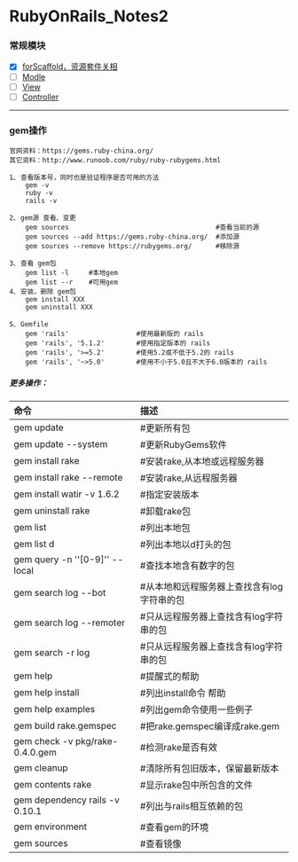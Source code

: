 # RubyOnRails_Notes2

### 常规模块
- [x] [forScaffold，资源套件关相](https://github.com/batuZ/RubyOnRails_Notes2/tree/master/forScaffold#scaffold-%E7%AE%A1%E7%90%86%E8%B5%84%E6%BA%90%E5%A5%97%E4%BB%B6%E7%9A%84%E5%87%BD%E6%95%B0)
- [ ] [Modle]()
- [ ] [View]()
- [ ] [Controller]()
---
### gem操作
```
官网资料：https://gems.ruby-china.org/
其它资料：http://www.runoob.com/ruby/ruby-rubygems.html

1､ 查看版本号，同时也是验证程序是否可用的方法
	gem -v
	ruby -v
	rails -v

2､ gem源 查看、变更
	gem sources 									#查看当前的源
	gem sources --add https://gems.ruby-china.org/	#添加源
	gem sources --remove https://rubygems.org/		#移除源

3､ 查看 gem包
	gem list -l 	#本地gem
	gem list --r 	#可用gem
4､ 安装，删除 gem包
	gem install XXX
	gem uninstall XXX

5､ Gemfile 
	gem 'rails'  				#使用最新版的 rails
	gem 'rails', '5.1.2'		#使用指定版本的 rails
	gem 'rails', '>=5.2'		#使用5.2或不低于5.2的 rails
	gem 'rails', '~>5.0'		#使用不小于5.0且不大于6.0版本的 rails
```
##### 更多操作：

| 命令 | 描述 |
| :------------- | :----------- |
| gem update | #更新所有包 |
| gem update --system | #更新RubyGems软件 |
| gem install rake | #安装rake,从本地或远程服务器 |
| gem install rake --remote | #安装rake,从远程服务器 |
|gem install watir -v 1.6.2|#指定安装版本|
|gem uninstall rake|#卸载rake包|
|gem list|#列出本地包|
|gem list d|#列出本地以d打头的包|
|gem query -n ''[0-9]'' --local|#查找本地含有数字的包|
|gem search log --bot|#从本地和远程服务器上查找含有log字符串的包|
|gem search log --remoter|#只从远程服务器上查找含有log字符串的包|
|gem search -r log|#只从远程服务器上查找含有log字符串的包|
|gem help|#提醒式的帮助|
gem help install|#列出install命令 帮助
gem help examples|#列出gem命令使用一些例子
gem build rake.gemspec|#把rake.gemspec编译成rake.gem
gem check -v pkg/rake-0.4.0.gem|#检测rake是否有效
gem cleanup|#清除所有包旧版本，保留最新版本
gem contents rake|#显示rake包中所包含的文件
gem dependency rails -v 0.10.1|#列出与rails相互依赖的包
gem environment|#查看gem的环境
gem sources|#查看镜像

